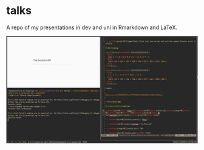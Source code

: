 # talks

A repo of my presentations in dev and uni in Rmarkdown and LaTeX.

![screenshot of my current workflow](./screenshot.png)

